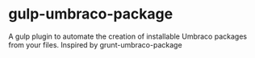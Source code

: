 # gulp-umbraco-package
A gulp plugin to automate the creation of installable Umbraco packages from your files. Inspired by grunt-umbraco-package
 
